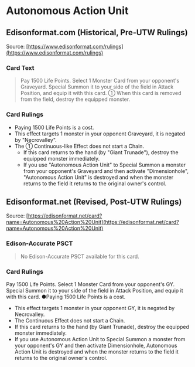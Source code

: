 # Autonomous Action Unit

## Edisonformat.com (Historical, Pre-UTW Rulings)

Source: [https://www.edisonformat.com/rulings](https://www.edisonformat.com/rulings)

### Card Text

> Pay 1500 Life Points. Select 1 Monster Card from your opponent's Graveyard. Special Summon it to your side of the field in Attack Position, and equip it with this card. ① When this card is removed from the field, destroy the equipped monster.

### Card Rulings

*   Paying 1500 Life Points is a cost.
*   This effect targets 1 monster in your opponent Graveyard, it is negated by "Necrovalley".
*   The ① Continuous-like Effect does not start a Chain.
    *   If this card returns to the hand (by "Giant Trunade"), destroy the equipped monster immediately.
    *   If you use "Autonomous Action Unit" to Special Summon a monster from your opponent's Graveyard and then activate "Dimensionhole", "Autonomous Action Unit" is destroyed and when the monster returns to the field it returns to the original owner's control.

## Edisonformat.net (Revised, Post-UTW Rulings)

Source: [https://edisonformat.net/card?name=Autonomous%20Action%20Unit](https://edisonformat.net/card?name=Autonomous%20Action%20Unit)

### Edison-Accurate PSCT

> No Edison-Accurate PSCT available for this card.

### Card Rulings

Pay 1500 Life Points. Select 1 Monster Card from your opponent's GY. Special Summon it to your side of the field in Attack Position, and equip it with this card. ●Paying 1500 Life Points is a cost.
*   This effect targets 1 monster in your opponent GY, it is negated by Necrovalley.
*   The Continuous Effect does not start a Chain.
*   If this card returns to the hand (by Giant Trunade), destroy the equipped monster immediately.
*   If you use Autonomous Action Unit to Special Summon a monster from your opponent's GY and then activate Dimensionhole, Autonomous Action Unit is destroyed and when the monster returns to the field it returns to the original owner's control.
            